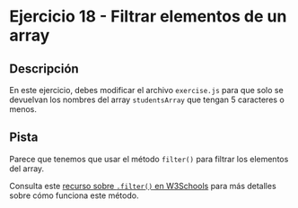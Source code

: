 # Ejercicio 18 - Filtrar elementos de un array

## Descripción

En este ejercicio, debes modificar el archivo `exercise.js` para que solo se devuelvan los nombres del array `studentsArray` que tengan 5 caracteres o menos.

## Pista

Parece que tenemos que usar el método `filter()` para filtrar los elementos del array.

Consulta este [recurso sobre `.filter()` en W3Schools](https://www.w3schools.com/jsref/jsref_filter.asp) para más detalles sobre cómo funciona este método.
